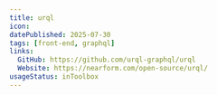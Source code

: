 ```yaml
---
title: urql
icon:
datePublished: 2025-07-30
tags: [front-end, graphql]
links:
  GitHub: https://github.com/urql-graphql/urql
  Website: https://nearform.com/open-source/urql/
usageStatus: inToolbox
---
```

